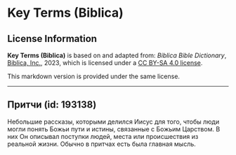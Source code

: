 # Key Terms (Biblica)

## License Information

**Key Terms (Biblica)** is based on and adapted from: _Biblica Bible Dictionary_, [Biblica, Inc.](https://www.biblica.com/), 2023, which is licensed under a [CC BY-SA 4.0 license](https://creativecommons.org/licenses/by-sa/4.0/legalcode.en).

This markdown version is provided under the same license.



--------------------------------

## Притчи (id: 193138)

Небольшие рассказы, которыми делился Иисус для того, чтобы люди могли понять Божьи пути и истины, связанные с Божьим Царством. В них Он описывал поступки людей, места или происшествия из реальной жизни. Обычно в притчах есть была главная мысль.


